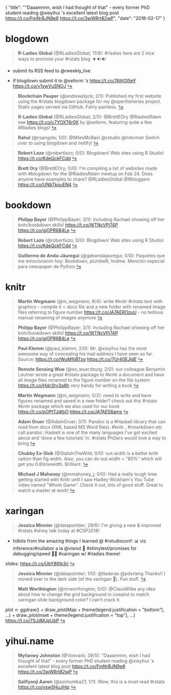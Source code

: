 {
  "title": "\"Daaamnnn, wish I had thought of that\" - every former PhD student reading @xieyihui 's excellent latest blog post https://t.co/FmNrBJN9e8 https://t.co/3wWRrt82wP",
  "date": "2018-02-17"
}

# blogdown

> **R-Ladies Global** (@RLadiesGlobal; 11/8): #rladies here are 2 nice ways to promote your #rstats blog 🔈🔉🔊
>
- submit its RSS feed to @rweekly_live 
>
- if blogdown submit it to @sellorm 's https://t.co/7AItjOI5eY https://t.co/v1ywVuSNOJ  [&#8618;](https://twitter.com/xieyihui/status/964493274487640064)

<!-- -->


> **Blockchain Pauper** (@andrewjdyck; 2/1): Published my first website using the #rstats blogdown package for my @openfisheries project. Static pages served via GitHub. Fairly painless.  [&#8618;](https://twitter.com/xieyihui/status/964573431550263296)

<!-- -->


> **R-Ladies Global** (@RLadiesGlobal; 2/0): @BrettEOry @RladiesRdam see https://t.co/c7YOXT6r0X by @sellorm, featuring quite a few #Rladies blogs!  [&#8618;](https://twitter.com/xieyihui/status/964481048175349761)

<!-- -->


> **Rahul** (@rsangole; 1/0): @MilesMcBain @rstudio @hrbrmstr Switch over to using blogdown and netlify!  [&#8618;](https://twitter.com/xieyihui/status/964316285223014400)

<!-- -->


> **Robert Lazo** (@robertlazo; 0/0): Blogdown!  Web sites using R Studiol  https://t.co/KdeQckFCdd  [&#8618;](https://twitter.com/xieyihui/status/964477521956831232)

<!-- -->


> **Brett Ory** (@BrettEOry; 0/0): I'm compiling a list of websites made with #blogdown for the @RladiesRdam meetup on Feb 24. Does anyone have examples to share? @RLadiesGlobal @Rbloggers https://t.co/UNbTkpuEN4  [&#8618;](https://twitter.com/xieyihui/status/964473172916625408)

<!-- -->


# bookdown

> **Philipp Bayer** (@PhilippBayer; 3/1): Including Rachael showing off her knitr/bookdown skills! https://t.co/WTNcVPj74P https://t.co/gjOPR6B4Le  [&#8618;](https://twitter.com/xieyihui/status/964513737150361600)

<!-- -->


> **Robert Lazo** (@robertlazo; 0/0): Blogdown!  Web sites using R Studiol  https://t.co/KdeQckFCdd  [&#8618;](https://twitter.com/xieyihui/status/964477521956831232)

<!-- -->


> **Guillermo de Anda-Jáuregui** (@gdeandajauregui; 0/0): Paquetes que me emocionaron hoy: Bookdown, plumbeR, lmdme.  Mención especial para newspaper de Python  [&#8618;](https://twitter.com/xieyihui/status/964326065526239233)

<!-- -->


# knitr

> **Martin Wegmann** (@m_wegmann; 8/4): write #knitr #rstats text with graphics - compile it = docx file and a new folder with renamed image files referring to figure number
https://t.co/JA7AEROzuU - no tedious manual renaming of images anymore  [&#8618;](https://twitter.com/xieyihui/status/964440535049089024)

<!-- -->


> **Philipp Bayer** (@PhilippBayer; 3/1): Including Rachael showing off her knitr/bookdown skills! https://t.co/WTNcVPj74P https://t.co/gjOPR6B4Le  [&#8618;](https://twitter.com/xieyihui/status/964513737150361600)

<!-- -->


> **Paul Klemm** (@paul_klemm; 2/0): Mr. @xieyihui has the most awesome way of concealing his mail address I have seen so far. Source: https://t.co/WuMfijBTzg https://t.co/7Ur40EJldE  [&#8618;](https://twitter.com/xieyihui/status/964448550649200641)

<!-- -->


> **Remote Sensing Wue** (@eo_wuerzburg; 2/0): our colleague Benjamin Leutner wrote a great #rstats package to #knitr a document and have all image files renamed to the figure number on the file system https://t.co/HdcSty3q8h very handy for writing a book  [&#8618;](https://twitter.com/xieyihui/status/964439735111368704)

<!-- -->


> **Martin Wegmann** (@m_wegmann; 0/2): need to write and have figures renamed and saved in a new folder? check out this #rstats #knitr package which we also used for our book https://t.co/pOPtTJdtbO https://t.co/JA7AES6ams  [&#8618;](https://twitter.com/xieyihui/status/964439263696764928)

<!-- -->


> **Adam Gruer** (@AdamGruer; 0/1): Pandoc is a #Haskell library that can read from docx (XML based MS Word files). #knitr , #rmarkdown etc call pandoc. Haskell is one of the many languages I’ve got excited about and ‘done a few tutorials’ in. #rstats PhDers would love a way to bring  [&#8618;](https://twitter.com/xieyihui/status/964657998621655040)

<!-- -->


> **Chubby Ex-Slob** (@StatsInTheWild; 0/0): out.width is a better knitr option than fig.width.  Also, you can do out.width = "80%" which will get you 0.8\linewidth.  Brilliant.  [&#8618;](https://twitter.com/xieyihui/status/964632694046052353)

<!-- -->


> **Michael J Mahoney** (@mmahoney_j; 0/0): Had a really tough time getting started with Knitr until I saw Hadley Wickham's You Tube video named "Whole Game".  Check it out, lots of good stuff.  Great to watch a master at work!  [&#8618;](https://twitter.com/xieyihui/status/964613428374593537)

<!-- -->


# xaringan

> **Jessica Minnier** (@datapointier; 29/6): I'm giving a new &amp; improved #rstats #shiny talk today at #CSP2018! 
>
+ tidbits from the amazing things I learned @ #rstudioconf:
📊 viz inference/#nullabor a la @visnut
💫 #shinytest/promises for debugging/speed
👩‍💻 #xaringan w/ #rladies theme!
>
slides: https://t.co/UbY86lb3rj  [&#8618;](https://twitter.com/xieyihui/status/964545547775369216)

<!-- -->


> **Jessica Minnier** (@datapointier; 1/0): @tladeras @pdxrlang Thanks!! I moved over to the dark side (of the xaringan 🌚). Fun stuff.  [&#8618;](https://twitter.com/xieyihui/status/964638538355494912)

<!-- -->


> **Matt Worthington** (@mrworthington; 0/0): @ClausWilke any idea about how to change the grid background in cowplot to match xaringan slide background color? I can't crack it.
>
plot &lt;- ggdraw() +
  draw_plot(Map + theme(legend.justification = "bottom"), ...) +
  draw_plot(inset + theme(legend.justification = "top"), ...) https://t.co/7SJdMJpUbP  [&#8618;](https://twitter.com/xieyihui/status/964529436463857664)

<!-- -->


# yihui.name

> **Myfanwy Johnston** (@Voovarb; 39/5): "Daaamnnn, wish I had thought of that" - every former PhD student reading @xieyihui 's excellent latest blog post https://t.co/FmNrBJN9e8 https://t.co/3wWRrt82wP  [&#8618;](https://twitter.com/xieyihui/status/964564048397221888)

<!-- -->


> **Salifyanji Aaron** (@asimumba21; 1/1): Wow, this is a must read #rstats https://t.co/vsw5HuJHjp  [&#8618;](https://twitter.com/xieyihui/status/964616457844871169)

<!-- -->


